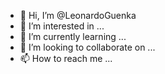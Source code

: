 - 👋 Hi, I’m @LeonardoGuenka
- 👀 I’m interested in ...
- 🌱 I’m currently learning ...
- 💞️ I’m looking to collaborate on ...
- 📫 How to reach me ...

<!---
LeonardoGuenka/LeonardoGuenka is a ✨ special ✨ repository because its `README.md` (this file) appears on your GitHub profile.
You can click the Preview link to take a look at your changes.
--->
